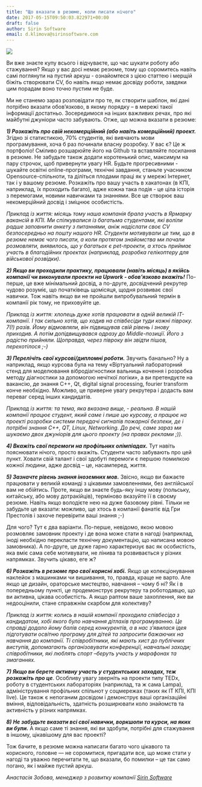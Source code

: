 ```yaml
---
title: "Що вказати в резюме, коли писати нічого"
date: 2017-05-15T09:50:03.822971+00:00
draft: false
author: Sirin Software
email: d.klimova@sirinsoftware.com
---
```


<div class="image-wrapper">
    <img src="/images/2017/05/1494605027_4d12060c818343259ce0b9efbcdaec55.jpg" class="post-image full-img">
</div>

Ви вже знаєте купу всього і відчуваєте, що час шукати роботу або стажування? Якщо у вас досі немає резюме, тому що соромитесь навіть самі поглянути на пустий аркуш - ознайомтеся з цією статтею і мерщій біжіть створювати CV, бо навіть якщо немає досвіду роботи, завдяки цим порадам воно точно пустим не буде.

Ми не станемо зараз розповідати про те, як створити шаблон, які дані потрібно вказати обов’язково, в якому порядку – в мережі такої інформації достатньо. Зосередимося на інших важливих речах,  про які майбутні джуніори часто забувають. Отже, що можна вказати в резюме:

***1)	Розкажіть про свій некомерційний (або навіть комерційний) проект.*** Згідно зі статистикою, 70% студентів, які вивчають мови програмування, хоча б раз починали власну розробку. У вас є? Це ж портфоліо! Сміливо розшарюйте його на Github та вставляйте посилання в резюме. Не забудьте також  додати коротенький опис, максимум на пару строчок, щоб привернути увагу HR. Будьте прогресивними - шукайте освітні online-програми, технічні завдання, станьте учасником Opensource-спільноти, та діліться плодами праці як у мережі Інтернет, так і у вашому резюме.  Розкажіть про вашу участь в хакатонах (в КПІ, наприклад, їх проходить багато), адже кожна така подія - це ціла історія з перемогами, новими навичками та знаннями. Все це створює ваш некомерційний досвід і зміцнює особистість. 

*Приклад із життя: місяць тому наша компанія брала участь в Ярмарку вакансій в КПІ. Ми спілкувалися із багатьма студентами, які воліли радше заповнити анкету з питаннями, аніж надіслати своє  CV безпосередньо на пошту нашого HR. Студенти мотивували це тим, що в резюме немає чого писати, а коли протягом знайомства ми почали розмовляти, виявилось, що у багатьох є pet-проекти, а хтось приймає участь в благодійних проектах (наприклад, розробка гелікоптеру для військової розвідки)*. 

***2) Якщо ви проходили практику, працювали (навіть місяць) в якійсь компанії  чи виконували проекти на Upwork - обов’язково вкажіть!*** По-перше, це вже мінімальний досвід, а по-друге, досвідчений рекрутер чудово розуміє, що початківець щомісяця, щодня розвиває свої навички. Тож навіть якщо ви не пройшли випробувальний термін в компанії рік тому, не приховуйте це.

*Приклад із життя: хлопець дуже хотів працювати в одній великій IT-компанії.  І так сильно хотів, що ходив на співбесіди туди кожні півроку. 7(!) разів. Йому відмовляли, він підвищував свій рівень і знову приходив. А потім допідвищувався одразу  до Middle-позиції. Його з радістю прийняли. Щоправда, через півроку він звідти пішов, перехотілося ;-)*

***3) Перелічіть свої курсові/дипломні роботи.*** Звучить банально? Ну а наприклад, якщо курсова була на тему «Віртуальний лабораторний стенд для моделювання вібродіагностики вальниць кочення і розробка методу діагностики за допомогою нечіткої логіки», а ви претендуєте на вакансію, де знання С++, Qt, digital signal processing, fourier transform конче необхідно.  Можливо, це приверне увагу рекрутера і додасть вам переваг серед інших кандидатів.

*Приклад із життя: та тема, яка вказана вище, - реальна. В нашій компанії працює студент, який саме і пише цю курсову, а працює на проекті  розробки системи передачі сигналів пожарної безпеки, де і потрібні знання С++, QT, Linux, Networking. До речі, саме зараз ми шукаємо двох джуніорів для цього проекту (на правах реклами ;)).*

***4) Вкажіть свої перемоги на профільних олімпіадах.*** Тут навіть пояснювати нічого, просто вкажіть. Студенти  часто забувають про цей пункт. Ховати свій талант і свої здобуті перемоги є першою помилкою кожної людини, адже досвід – це, насамперед, життя. 

***5)	Зазначте рівень знання іноземних мов.*** Звісно, якщо ви бажаєте працювати у великій команді з цікавими замовленнями, без англійської вам не обійтись. Проте, якщо ви знаєте будь-яку іншу мову (польську, китайську, або мову дотракійців), терміново вказуйте її в своєму резюме. Навіть якщо володієте нею на дуже базовому рівні. Тільки не забудьте це вказати: можливо, ще хтось в компанії фанатіє від Гри Престолів і захоче перевірити ваші знання ;-)

Для чого? Тут є два варіанти. По-перше, невідомо, якою мовою розмовляє замовник проекту і де вона може стати в нагоді (наприклад, іноді необхідно перекласти технічну документацію, що написана мовою замовника). А по-друге, це дуже гарно характеризує вас як особистість, яка вміє сама себе мотивувати, не лінива та розвивається у різних напрямках. Звучить цікаво, еге ж?

***6) Розкажіть в резюме про свої корисні хобі.*** Якщо це колекціонування наклейок з машинками чи вишивання, то, правда, краще не варто. Але якщо це дизайн, ораторське мистецтво, навчання – чому б ні? Як і в попередньому пункті, це продемонструє рекрутеру та роботодавцю, що ви активна, цікава особистість. А якщо раптом ваше захоплення, яке ви недооцінили, стане справжнім скарбом для колективу?

*Приклад із життя: колись в нашій компанії проходила співбесіда з кандидатом, хобі якого було навчання дітлахів програмуванню. Це справді додало йому балів серед конкурентів, а в нас з’явилася ідея підготувати освітню програму для дітей та запросити бажаючих на навчання до компанії. Ті співробітники, які мають хист до публічних виступів, допомагають організовувати конференції, навчальні заходи; співробітники, які люблять спорт –беруть участь у марафонах та змаганнях.*

***7) Якщо ви берете активну участь у студентських заходах, теж розкажіть про це***. Особливу увагу зверніть на проекти типу TEDx, роботу в студентських лабораторіях (наприклад, та ж сама Lampa), адміністрування профільних спільнот у соцмережах (таких як ІТ КПІ, КПІ live). Це також є непоганим досвідом і демонструє ваші організаційні вміння, відповідальність, здатність розширювати коло знайомств та активність у різних напрямках.  

***8) Не забудьте вказати всі свої навички, воркшопи та курси, на яких ви були.*** А якщо саме ті знання, які ви здобули, потрібні для стажування в іншому, цікавішому для вас проекті? 

Тож бачите, в резюме можна написати багато чого цікавого та корисного, головне — не соромитися, пригадати все, що може стати у нагоді та уважно перечитати те, що вказали, бо помилки – це так само погано, як і майже пустий аркуш.

*Анастасія Зобова, менеджер з розвитку компанії [Sirin Software](https://sirinsoftware.com)*



